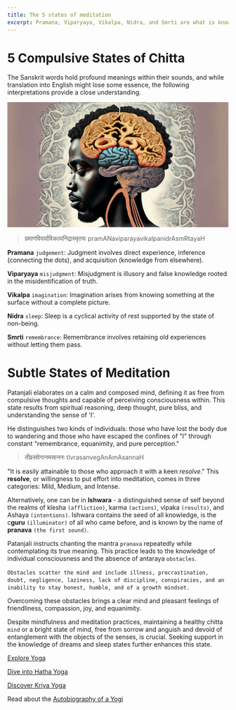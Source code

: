 ```yaml
---
title: The 5 states of meditation
excerpt: Pramana, Viparyaya, Vikalpa, Nidra, and Smrti are what is known as the 5 Compulsive State of Chitta. 
---
```



# 5 Compulsive States of Chitta

The Sanskrit words hold profound meanings within their sounds, and while translation into English might lose some essence, the following interpretations provide a close understanding.

![a brain resembling the meditative state of mind](../attachments/the-meditative-brain.png)

> प्रमाणविपर्याविकल्पनिद्रास्मृतयः
	pramANaviparayavikalpanidrAsmRtayaH

**Pramana** `judgement`: Judgment involves direct experience, inference (connecting the dots), and acquisition (knowledge from elsewhere).

**Viparyaya** `misjudgment`: Misjudgment is illusory and false knowledge rooted in the misidentification of truth.

**Vikalpa** `imagination`: Imagination arises from knowing something at the surface without a complete picture.

**Nidra** `sleep`: Sleep is a cyclical activity of rest supported by the state of non-being.

**Smrti** `remembrance`: Remembrance involves retaining old experiences without letting them pass.

# Subtle States of Meditation

Patanjali elaborates on a calm and composed mind, defining it as free from compulsive thoughts and capable of perceiving consciousness within. This state results from spiritual reasoning, deep thought, pure bliss, and understanding the sense of 'I'.

He distinguishes two kinds of individuals: those who have lost the body due to wandering and those who have escaped the confines of "I" through constant "remembrance, equanimity, and pure perception."

> तीव्रसंवेगानमसाननः
	tIvrasanvegAnAmAsannaH

"It is easily attainable to those who approach it with a keen _resolve_." This **resolve**, or willingness to put effort into meditation, comes in three categories: Mild, Medium, and Intense.

Alternatively, one can be in **Ishwara** - a distinguished sense of self beyond the realms of klesha `(affliction)`, karma `(actions)`, vipaka `(results)`, and Ashaya `(intentions)`. Ishwara contains the seed of all knowledge, is the c**guru** `(illuminator)` of all who came before, and is known by the name of **pranava** `(the first sound)`.

Patanjali instructs chanting the mantra `pranava` repeatedly while contemplating its true meaning. This practice leads to the knowledge of individual consciousness and the absence of antaraya `obstacles`.

`Obstacles scatter the mind and include illness, procrastination, doubt, negligence, laziness, lack of discipline, conspiracies, and an inability to stay honest, humble, and of a growth mindset.`

Overcoming these obstacles brings a clear mind and pleasant feelings of friendliness, compassion, joy, and equanimity.

Despite mindfulness and meditation practices, maintaining a healthy chitta `mind` or a bright state of mind, free from sorrow and anguish and devoid of entanglement with the objects of the senses, is crucial. Seeking support in the knowledge of dreams and sleep states further enhances this state.

[Explore Yoga](../mental-health/spritualism/yoga/yoga.md)

[Dive into Hatha Yoga](../mental-health/spiritualism/yoga/hatha-yoga.md)

[Discover Kriya Yoga](../mental-health/spiritualism/yoga/kriya-yoga.md)

Read about the [Autobiography of a Yogi](./autobiography-of-a-yogi.md)
